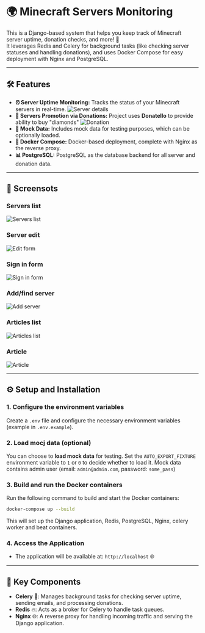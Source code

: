 # 🌍 Minecraft Servers Monitoring

This is a Django-based system that helps you keep track of Minecraft server uptime, donation checks, and more! 🚀  
It leverages Redis and Celery for background tasks (like checking server statuses and handling donations), and uses Docker Compose for easy deployment with Nginx and PostgreSQL.

---

## 🛠️ Features

- **⏰ Server Uptime Monitoring:** Tracks the status of your Minecraft servers in real-time.
![Server details](./screenshots/server-details.png)
- **💸 Servers Promotion via Donations:** Project uses **Donatello** to provide ability to buy "diamonds"
![Donation](./screenshots/promote-server.png)
- **🧪 Mock Data:** Includes mock data for testing purposes, which can be optionally loaded.
- **🐳 Docker Compose:** Docker-based deployment, complete with Nginx as the reverse proxy.
- **📊 PostgreSQL:** PostgreSQL as the database backend for all server and donation data.

---

## 📸 Screensots

### Servers list
![Servers list](./screenshots/servers-list.png)

### Server edit
![Edit form](./screenshots/edit-form.png)

### Sign in form
![Sign in form](./screenshots/sign-in-form.png)

### Add/find server
![Add server](./screenshots/add-server.png)

### Articles list
![Articles list](./screenshots/article-list.png)

### Article
![Article](./screenshots/article.png)

---

## ⚙️ Setup and Installation

### 1. Configure the environment variables

Create a `.env` file and configure the necessary environment variables (example in `.env.example`).

### 2. Load mocj data (optional)

You can choose to **load mock data** for testing. Set the `AUTO_EXPORT_FIXTURE` environment variable to `1` or `0` to decide whether to load it.
Mock data contains admin user (email: `admin@admin.com`, password: `some_pass`)

### 3. Build and run the Docker containers

Run the following command to build and start the Docker containers:

```bash
docker-compose up --build
```

This will set up the Django application, Redis, PostgreSQL, Nginx, celery worker and beat containers.

### 4. Access the Application

- The application will be available at: `http://localhost` 🌐

---

## 🔑 Key Components

- **Celery** 🐝: Manages background tasks for checking server uptime, sending emails, and processing donations.
- **Redis** 🔥: Acts as a broker for Celery to handle task queues.
- **Nginx** 🌐: A reverse proxy for handling incoming traffic and serving the Django application.
